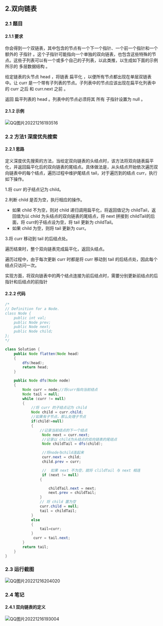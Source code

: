 ## 2.双向链表

### 2.1 题目

#### 2.1.1 要求

你会得到一个双链表，其中包含的节点有一个下一个指针、一个前一个指针和一个额外的 子指针 。这个子指针可能指向一个单独的双向链表，也包含这些特殊的节点。这些子列表可以有一个或多个自己的子列表，以此类推，以生成如下面的示例所示的 多层数据结构 。

给定链表的头节点 head ，将链表 扁平化 ，以便所有节点都出现在单层双链表中。让 curr 是一个带有子列表的节点。子列表中的节点应该出现在扁平化列表中的 curr 之后 和 curr.next 之前 。

返回 扁平列表的 head 。列表中的节点必须将其 所有 子指针设置为 null 。

#### 2.1.2 示例

![QQ图片20221216193516](G:\20221212_蓝桥杯\20221216_双链表\QQ图片20221216193516.png)



### 2.2  方法1 深度优先搜索

#### 2.2.1 思路

定义深度优先搜索的方法，当给定双向链表的头结点时，该方法将双向链表扁平化，并返回扁平化后的双向链表的尾结点。具体做法是，从头结点开始依次遍历双向链表中的每个结点，遍历过程中维护尾结点 tail，对于遍历到的结点 curr，执行如下操作。

1.将 curr 的子结点记为 child。

2.判断 child 是否为空，执行相应的操作。

- 如果 child 不为空，则对 child 递归调用扁平化，将返回值记为 childTail，返回值为以 child 为头结点的双向链表的尾结点，将 next 拼接到 childTail的后面，将 curr的子结点设为空，将 tail 更新为 childTail。
- 如果 child 为空，则将 tail 更新为 curr。

3.将 curr 移动到 tail 的后结点处。

遍历结束时，整个双向链表完成扁平化，返回头结点。

遍历过程中，由于每次更新 curr 时都是将 curr 移动到 tail 的后结点处，因此每个结点只访问一次。

实现方面，将双向链表中的两个结点连接为前后结点时，需要分别更新前结点的后指针和后结点的前指针

#### 2.2.2 代码

```java
/*
// Definition for a Node.
class Node {
    public int val;
    public Node prev;
    public Node next;
    public Node child;
};
*/

class Solution {
    public Node flatten(Node head)
    {
        dfs(head);
        return head;
    }

    public Node dfs(Node node)
    {
        Node curr = node;//将curr指向当前结点
        Node tail = null;
        while (curr != null)
        {
            //将 curr 的子结点记为 child
            Node child = curr.child;
            //如果有子节点，那么处理子节点
            if(child!=null)
            {   
                //记录当前结点的下一个结点
                 Node next = curr.next;
                 //记录以 child为头结点的双向链表的尾结点
                 Node childTail = dfs(child);

                 //将node与child连起来
                 curr.next = child;
                 child.prev = curr;

                 //  如果 next 不为空，就将 clildTail 与 next 相连
                 if (next != null)
                {

                    childTail.next = next;
                    next.prev = childTail;
                }
                // 将 child 置为空
                curr.child = null;
                tail = childTail;
            }
            else
            {
                tail=curr;
            }
             curr = tail.next;
        }
        return tail;
    }
}

```

### 2.3 运行截图

![QQ图片20221216204020](G:\20221212_蓝桥杯\20221216_双链表\QQ图片20221216204020.png)

### 2.4 笔记

#### 2.4.1 双向链表的定义

![QQ图片20221216193004](G:\20221212_蓝桥杯\20221216_双链表\QQ图片20221216193004.png)



